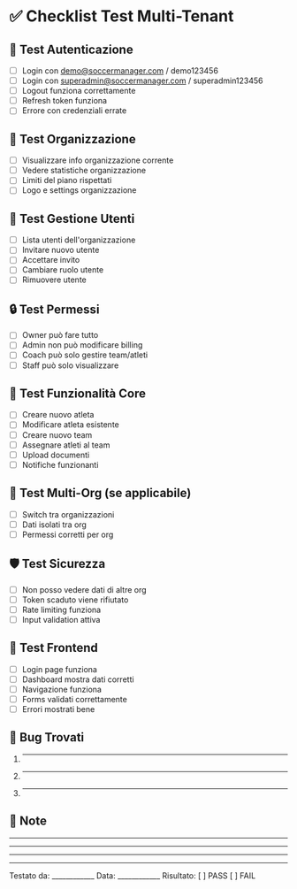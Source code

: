 # ✅ Checklist Test Multi-Tenant

## 🔐 Test Autenticazione

- [ ] Login con demo@soccermanager.com / demo123456
- [ ] Login con superadmin@soccermanager.com / superadmin123456
- [ ] Logout funziona correttamente
- [ ] Refresh token funziona
- [ ] Errore con credenziali errate

## 🏢 Test Organizzazione

- [ ] Visualizzare info organizzazione corrente
- [ ] Vedere statistiche organizzazione
- [ ] Limiti del piano rispettati
- [ ] Logo e settings organizzazione

## 👥 Test Gestione Utenti

- [ ] Lista utenti dell'organizzazione
- [ ] Invitare nuovo utente
- [ ] Accettare invito
- [ ] Cambiare ruolo utente
- [ ] Rimuovere utente

## 🔒 Test Permessi

- [ ] Owner può fare tutto
- [ ] Admin non può modificare billing
- [ ] Coach può solo gestire team/atleti
- [ ] Staff può solo visualizzare

## 🏃 Test Funzionalità Core

- [ ] Creare nuovo atleta
- [ ] Modificare atleta esistente
- [ ] Creare nuovo team
- [ ] Assegnare atleti al team
- [ ] Upload documenti
- [ ] Notifiche funzionanti

## 🔄 Test Multi-Org (se applicabile)

- [ ] Switch tra organizzazioni
- [ ] Dati isolati tra org
- [ ] Permessi corretti per org

## 🛡️ Test Sicurezza

- [ ] Non posso vedere dati di altre org
- [ ] Token scaduto viene rifiutato
- [ ] Rate limiting funziona
- [ ] Input validation attiva

## 📱 Test Frontend

- [ ] Login page funziona
- [ ] Dashboard mostra dati corretti
- [ ] Navigazione funziona
- [ ] Forms validati correttamente
- [ ] Errori mostrati bene

## 🐛 Bug Trovati

1. _____________________
2. _____________________
3. _____________________

## 📝 Note

_____________________
_____________________
_____________________

---

Testato da: ____________
Data: ____________
Risultato: [ ] PASS [ ] FAIL

